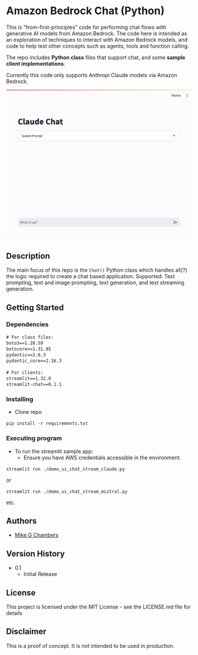 # Amazon Bedrock Chat (Python) 

This is "from-first-principles" code for performing chat flows with generative AI models from Amazon Bedrock. The code here is intended as an exploration of techniques to interact with Amazon Bedrock models, and code to help test other concepts such as agents, tools and function calling. 

The repo includes __Python class__ files that support chat, and some __sample client implementations__.

Currently this code only supports Anthropi Claude models via Amazon Bedrock.

![StreamLit Demo](./img/streamlit_demo.gif "demo_ui_chat_stream.py in action")

## Description

The main focus of this repo is the `Chat()` Python class which handles all(?) the logic required to create a chat based application. Supported: Text prompting, text and image prompting, text generation, and text streaming generation.

## Getting Started

### Dependencies

```
# For class files:
boto3==1.28.59
botocore==1.31.85
pydantic==2.6.3
pydantic_core==2.16.3

# For clients:
streamlit==1.32.0
streamlit-chat==0.1.1
```

### Installing

* Clone repo
```
pip install -r requirements.txt
```

### Executing program

* To run the streamlit sample app:
    * Ensure you have AWS credentials accessible in the environment.

```
streamlit run ./demo_ui_chat_stream_claude.py
```

or 

```
streamlit run ./demo_ui_chat_stream_mistral.py
```

etc.

## Authors

 - [Mike G Chambers](https://linkedin.com/in/mikegchambers)

## Version History

* 0.1
    * Initial Release

## License

This project is licensed under the MIT License - see the LICENSE.md file for details

## Disclaimer

This is a proof of concept. It is not intended to be used in production.
